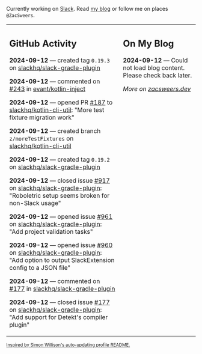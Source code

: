 Currently working on [Slack](https://slack.com/). Read [my blog](https://zacsweers.dev/) or follow me on places `@ZacSweers`.

<table><tr><td valign="top" width="60%">

## GitHub Activity
<!-- githubActivity starts -->
**2024-09-12** — created tag `0.19.3` on [slackhq/slack-gradle-plugin](https://github.com/slackhq/slack-gradle-plugin)

**2024-09-12** — commented on [#243](https://github.com/evant/kotlin-inject/issues/243#issuecomment-2347193145) in [evant/kotlin-inject](https://github.com/evant/kotlin-inject)

**2024-09-12** — opened PR [#187](https://github.com/slackhq/kotlin-cli-util/pull/187) to [slackhq/kotlin-cli-util](https://github.com/slackhq/kotlin-cli-util): "More test fixture migration work"

**2024-09-12** — created branch `z/moreTestFixtures` on [slackhq/kotlin-cli-util](https://github.com/slackhq/kotlin-cli-util)

**2024-09-12** — created tag `0.19.2` on [slackhq/slack-gradle-plugin](https://github.com/slackhq/slack-gradle-plugin)

**2024-09-12** — closed issue [#917](https://github.com/slackhq/slack-gradle-plugin/issues/917) on [slackhq/slack-gradle-plugin](https://github.com/slackhq/slack-gradle-plugin): "Roboletric setup seems broken for non-Slack usage"

**2024-09-12** — opened issue [#961](https://github.com/slackhq/slack-gradle-plugin/issues/961) on [slackhq/slack-gradle-plugin](https://github.com/slackhq/slack-gradle-plugin): "Add project validation tasks"

**2024-09-12** — opened issue [#960](https://github.com/slackhq/slack-gradle-plugin/issues/960) on [slackhq/slack-gradle-plugin](https://github.com/slackhq/slack-gradle-plugin): "Add option to output SlackExtension config to a JSON file"

**2024-09-12** — commented on [#177](https://github.com/slackhq/slack-gradle-plugin/issues/177#issuecomment-2346845005) in [slackhq/slack-gradle-plugin](https://github.com/slackhq/slack-gradle-plugin)

**2024-09-12** — closed issue [#177](https://github.com/slackhq/slack-gradle-plugin/issues/177) on [slackhq/slack-gradle-plugin](https://github.com/slackhq/slack-gradle-plugin): "Add support for Detekt's compiler plugin"
<!-- githubActivity ends -->
</td><td valign="top" width="40%">

## On My Blog
<!-- blog starts -->
**2024-09-12** — Could not load blog content. Please check back later.
<!-- blog ends -->
_More on [zacsweers.dev](https://zacsweers.dev/)_
</td></tr></table>

<sub><a href="https://simonwillison.net/2020/Jul/10/self-updating-profile-readme/">Inspired by Simon Willison's auto-updating profile README.</a></sub>